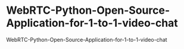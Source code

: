 # WebRTC-Python-Open-Source-Application-for-1-to-1-video-chat
WebRTC-Python-Open-Source-Application-for-1-to-1-video-chat
